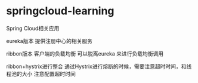 # springcloud-learning
Spring Cloud相关应用

eureka版本 提供注册中心的相关服务

ribbon版本 客户端的负载均衡
可以脱离eureka 来进行负载均衡调用

ribbon+hystrix进行整合
通过Hystrix进行熔断的时候，需要注意超时时间，和线程池的大小
注意配置超时时间




